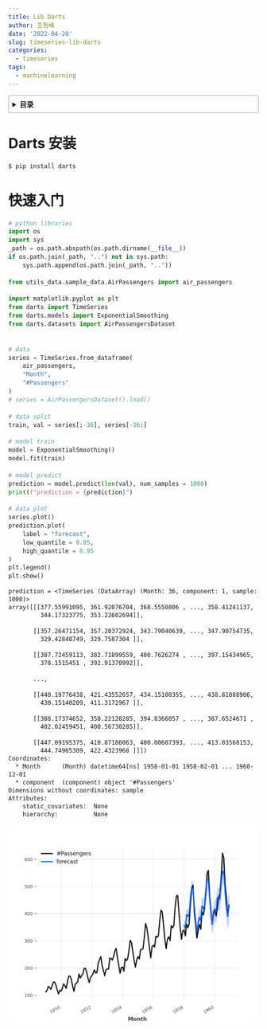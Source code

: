 ```yaml
---
title: Lib Darts
author: 王哲峰
date: '2022-04-28'
slug: timeseries-lib-darts
categories:
  - timeseries
tags:
  - machinelearning
---
```


<style>
details {
    border: 1px solid #aaa;
    border-radius: 4px;
    padding: .5em .5em 0;
}
summary {
    font-weight: bold;
    margin: -.5em -.5em 0;
    padding: .5em;
}
details[open] {
    padding: .5em;
}
details[open] summary {
    border-bottom: 1px solid #aaa;
    margin-bottom: .5em;
}
</style>

<details><summary>目录</summary><p>

- [Darts 安装](#darts-安装)
- [快速入门](#快速入门)
</p></details><p></p>

# Darts 安装

```bash
$ pip install darts
```

# 快速入门

```python
# python libraries
import os
import sys
_path = os.path.abspath(os.path.dirname(__file__))
if os.path.join(_path, "..") not in sys.path:
    sys.path.append(os.path.join(_path, ".."))

from utils_data.sample_data.AirPassengers import air_passengers

import matplotlib.pyplot as plt
from darts import TimeSeries
from darts.models import ExponentialSmoothing
from darts.datasets import AirPassengersDataset


# data
series = TimeSeries.from_dataframe(
    air_passengers, 
    "Month", 
    "#Passengers"
)
# series = AirPassengersDataset().load()

# data split
train, val = series[:-36], series[-36:]

# model train
model = ExponentialSmoothing()
model.fit(train)

# model predict
prediction = model.predict(len(val), num_samples = 1000)
print(f"prediction = {prediction}")

# data plot
series.plot()
prediction.plot(
    label = "forecast", 
    low_quantile = 0.05, 
    high_quantile = 0.95
)
plt.legend()
plt.show()
```

```
prediction = <TimeSeries (DataArray) (Month: 36, component: 1, sample: 1000)>
array([[[377.55991095, 361.92076704, 368.5550806 , ..., 358.41241137,
         344.17323775, 353.22602694]],

       [[357.26471154, 357.20372924, 343.79040639, ..., 347.90754735,
         329.42848749, 329.7587304 ]],

       [[387.72459113, 382.71899559, 400.7626274 , ..., 397.15434965,
         378.1515451 , 392.91370992]],

       ...,

       [[440.19776438, 421.43552657, 434.15100355, ..., 438.81088906,
         430.15140209, 411.3172967 ]],

       [[388.17374652, 358.22128285, 394.8366057 , ..., 387.6524671 ,
         402.02459451, 400.56730285]],

       [[447.09195375, 410.87186063, 400.00607393, ..., 413.03568153,
         444.74965309, 422.4323968 ]]])
Coordinates:
  * Month      (Month) datetime64[ns] 1958-01-01 1958-02-01 ... 1960-12-01
  * component  (component) object '#Passengers'
Dimensions without coordinates: sample
Attributes:
    static_covariates:  None
    hierarchy:          None
```

![img](images/airpassengers.png)